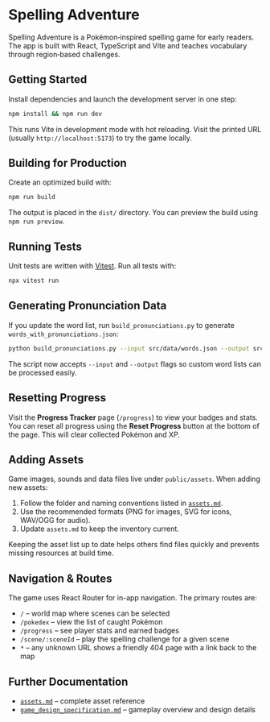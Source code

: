 # Spelling Adventure

Spelling Adventure is a Pokémon‑inspired spelling game for early readers. The app is built with React, TypeScript and Vite and teaches vocabulary through region‑based challenges.

## Getting Started

Install dependencies and launch the development server in one step:

```bash
npm install && npm run dev
```

This runs Vite in development mode with hot reloading. Visit the printed URL (usually `http://localhost:5173`) to try the game locally.

## Building for Production

Create an optimized build with:

```bash
npm run build
```

The output is placed in the `dist/` directory. You can preview the build using `npm run preview`.

## Running Tests

Unit tests are written with [Vitest](https://vitest.dev/). Run all tests with:

```bash
npx vitest run
```

## Generating Pronunciation Data

If you update the word list, run `build_pronunciations.py` to generate
`words_with_pronunciations.json`:

```bash
python build_pronunciations.py --input src/data/words.json --output src/data/words_with_pronunciations.json
```

The script now accepts `--input` and `--output` flags so custom word lists can
be processed easily.

## Resetting Progress

Visit the **Progress Tracker** page (`/progress`) to view your badges and stats.
You can reset all progress using the **Reset Progress** button at the bottom of
the page. This will clear collected Pokémon and XP.

## Adding Assets

Game images, sounds and data files live under `public/assets`. When adding new assets:

1. Follow the folder and naming conventions listed in [`assets.md`](./assets.md).
2. Use the recommended formats (PNG for images, SVG for icons, WAV/OGG for audio).
3. Update `assets.md` to keep the inventory current.

Keeping the asset list up to date helps others find files quickly and prevents missing resources at build time.

## Navigation & Routes

The game uses React Router for in-app navigation. The primary routes are:

- `/` – world map where scenes can be selected
- `/pokedex` – view the list of caught Pokémon
- `/progress` – see player stats and earned badges
- `/scene/:sceneId` – play the spelling challenge for a given scene
- `*` – any unknown URL shows a friendly 404 page with a link back to the map

## Further Documentation

- [`assets.md`](./assets.md) – complete asset reference
- [`game_design_specification.md`](./game_design_specification.md) – gameplay overview and design details

